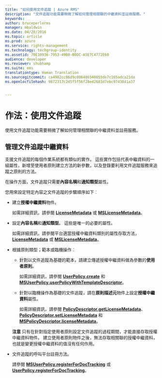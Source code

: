 ```yaml
---
title: "如何使用文件追蹤 | Azure RMS"
description: "文件追蹤功能需要稍微了解如何管理相關聯的中繼資料並註冊服務。"
keywords: 
author: bruceperlerms
manager: mbaldwin
ms.date: 04/28/2016
ms.topic: article
ms.prod: azure
ms.service: rights-management
ms.technology: techgroup-identity
ms.assetid: 70E10936-7953-49B0-B0DC-A5E7C4772E60
audience: developer
ms.reviewer: shubhamp
ms.suite: ems
translationtype: Human Translation
ms.sourcegitcommit: ca4982cc86d9c006486540055de7c165adca21da
ms.openlocfilehash: 9872317c2d5f5f56f28ed2683d7ebc9743041a37


---
```


# 作法：使用文件追蹤

使用文件追蹤功能需要稍微了解如何管理相關聯的中繼資料並註冊服務。

## 管理文件追蹤中繼資料

支援文件追蹤的每個作業系統都有類似的實作。 這些實作包括代表中繼資料的一組屬性，新增至使用者原則建立方法的新參數，以及登錄要利用文件追蹤服務來追蹤之原則的方法。

在操作方面，文件追蹤只需要**內容名稱**和**通知類型**屬性。

您用來設定特定內容之文件追蹤的步驟順序如下︰

-   建立**授權中繼資料**物件。

    如需詳細資訊，請參閱 [**LicenseMetadata**](/rights-management/sdk/4.2/api/android/com.microsoft.rightsmanagement#msipcthin2_licensemetadata_interface_java) 或 [**MSLicenseMetadata**](/rights-management/sdk/4.2/api/iOS/mslicensemetadata#msipcthin2_mslicensemetadata_class_objc)。

-   設定**內容名稱**和**通知類型**。 這些是唯一的必要的屬性。

    如需詳細資訊，請參閱平台適當授權中繼資料類別的屬性存取方法，[**LicenseMetadata**](/rights-management/sdk/4.2/api/android/com.microsoft.rightsmanagement#msipcthin2_licensemetadata_interface_java) 或 [**MSLicenseMetadata**](/rights-management/sdk/4.2/api/iOS/mslicensemetadata#msipcthin2_mslicensemetadata_class_objc)。

-   根據原則類型；範本或臨機操作︰

    -   針對以文件追蹤為基礎的範本，請建立傳遞授權中繼資料做為參數的**使用者原則**。

        如需詳細資訊，請參閱 [**UserPolicy.create**](/rights-management/sdk/4.2/api/android/userpolicy#msipcthin2_userpolicy_class_java) 和 [**MSUserPolicy.userPolicyWithTemplateDescriptor**](/rights-management/sdk/4.2/api/iOS/msuserpolicy#msipcthin2_msuserpolicy_templatedescriptor_property_objc)。

    -   針對以臨機操作為基礎的文件追蹤，請在**原則描述元**物件上設定**授權中繼資料**屬性。

        如需詳細資訊，請參閱 [**PolicyDescriptor.getLicenseMetadata**](/rights-management/sdk/4.2/api/android/policydescriptor#msipcthin2_policydescriptor_interface_java)、[**PolicyDescriptor.setLicenseMetadata**](/rights-management/sdk/4.2/api/android/policydescriptor#msipcthin2_policydescriptor_setlicensemetadata_java) 和 [**MSPolicyDescriptor.licenseMetadata**](/rights-management/sdk/4.2/api/iOS/mspolicydescriptor#msipcthin2_mspolicydescriptor_licensemetadata_property_objc)。

    **注意**  只有在針對指定使用者原則設定文件追蹤的過程期間，才能直接存取授權中繼資料物件。 建立使用者原則物件之後，無法存取相關聯的授權中繼資料，也就是變更授權中繼資料的值沒有任何作用。

     

-   文件追蹤的呼叫平台註冊方法。

    請參閱 [**MSUserPolicy.registerForDocTracking**](/rights-management/sdk/4.2/api/iOS/msuserpolicy#msipcthin2_msuserpolicy_registerfordoctracking_userid_authenticationcallback_completionblock_method_objc) 或 [**UserPolicy.registerForDocTracking**](/rights-management/sdk/4.2/api/iOS/msuserpolicy#msipcthin2_msuserpolicy_registerfordoctracking_userid_authenticationcallback_completionblock_method_objc)。

 

 



<!--HONumber=Jun16_HO4-->


